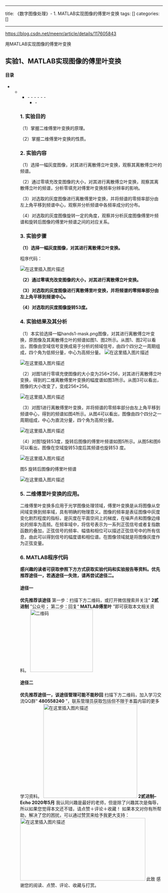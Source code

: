 
--- 
title:  《数字图像处理》- 1. MATLAB实现图像的傅里叶变换 
tags: []
categories: [] 

---
https://blog.csdn.net/meenr/article/details/117605843

用MATLAB实现图像的傅里叶变换

## 实验1、MATLAB实现图像的傅里叶变换



#### 目录
- - <ul><li>- - - - - - <ul><li>- 


### 1. 实验目的

（1）掌握二维傅里叶变换的原理。

（2）掌握二维傅里叶变换的性质。

### 2. 实验内容

（1）选择一幅灰度图像，对其进行离散傅立叶变换，观察其离散傅立叶的频谱。

（2）通过零填充改变图像的大小，对其进行离散傅立叶变换，观察其离散傅立叶的频谱，分析零填充对傅里叶变换频率分辨率的影响。

（3）对选取的灰度图像进行离散傅里叶变换，并将频谱的零频率部分由左上角平移到频谱中心，观察并分析频谱中各频率成分的分布。

（4）对选取的灰度图像旋转一定的角度，观察并分析灰度图像傅里叶频谱和旋转后图像的傅里叶频谱之间的对应关系。

### 3. 实验步骤

**（1）选择一幅灰度图像，对其进行离散傅立叶变换。**

程序代码：

<img src="https://img-blog.csdnimg.cn/20210605220305750.png?x-oss-process=image/watermark,type_ZmFuZ3poZW5naGVpdGk,shadow_10,text_aHR0cHM6Ly9ibG9nLmNzZG4ubmV0L21lZW5y,size_50,color_F0F080,t_70#pic_center" alt="在这里插入图片描述">

**（2）通过零填充改变图像的大小，对其进行离散傅立叶变换。**

**（3）对选取的灰度图像进行离散傅里叶变换，并将频谱的零频率部分由左上角平移到频谱中心。**

**（4）对选取的灰度图像旋转53度。**

### 4. 实验结果及其分析

（1）本实验选择一幅hands1-mask.png图像，对其进行离散傅立叶变换，原图像及其离散傅立叶的频谱如图1、图2所示。从图1、图2可以看出，图像由空域信号变换成易于分析的频域信号，由四个四分之一周期组成，四个角为低频分量，中心为高频分量。 <img src="https://img-blog.csdnimg.cn/20210606112337176.png?x-oss-process=image/watermark,type_ZmFuZ3poZW5naGVpdGk,shadow_10,text_aHR0cHM6Ly9ibG9nLmNzZG4ubmV0L21lZW5y,size_26,color_000FFF,t_70#pic_center" alt="在这里插入图片描述">

<img src="https://img-blog.csdnimg.cn/20210606102915382.gif?x-oss-process=image/watermark,type_ZmFuZ3poZW5naGVpdGk,shadow_10,text_aHR0cHM6Ly9ibG9nLmNzZG4ubmV0L21lZW5y,size_26,color_000FFF,t_70#pic_center" alt="在这里插入图片描述">

（2）对图1进行零填充使图像的大小变为256×256，对其进行离散傅立叶变换，得到的二维离散傅里叶变换的幅度谱如图3所示。从图3可以看出，图像的大小改变了，变成256×256。

<img src="https://img-blog.csdnimg.cn/20210606103002130.gif?x-oss-process=image/watermark,type_ZmFuZ3poZW5naGVpdGk,shadow_10,text_aHR0cHM6Ly9ibG9nLmNzZG4ubmV0L21lZW5y,size_26,color_000FFF,t_70#pic_center" alt="在这里插入图片描述">

（3）对图1进行离散傅里叶变换，并将频谱的零频率部分由左上角平移到频谱中心，得到的频谱如图4所示。从图4可以看出，图像由四个四分之一周期组成，中心为直流分量，四个角为高频分量。

<img src="https://img-blog.csdnimg.cn/20210606103031989.gif?x-oss-process=image/watermark,type_ZmFuZ3poZW5naGVpdGk,shadow_10,text_aHR0cHM6Ly9ibG9nLmNzZG4ubmV0L21lZW5y,size_30,color_000FFF,t_70#pic_center" alt="在这里插入图片描述">

（4）对图1旋转53度，旋转后图像的傅里叶频谱如图5所示。从图5和图6可以看出，图像在空域旋转53度后其频谱也旋转53 度。

<img src="https://img-blog.csdnimg.cn/20210606103039604.gif?x-oss-process=image/watermark,type_ZmFuZ3poZW5naGVpdGk,shadow_10,text_aHR0cHM6Ly9ibG9nLmNzZG4ubmV0L21lZW5y,size_30,color_000FFF,t_70#pic_center" alt="在这里插入图片描述">

图5 旋转后图像的傅里叶频谱

<img src="https://img-blog.csdnimg.cn/20210606103054183.gif?x-oss-process=image/watermark,type_ZmFuZ3poZW5naGVpdGk,shadow_20,text_aHR0cHM6Ly9ibG9nLmNzZG4ubmV0L21lZW5y,size_80,color_000999,t_70#pic_center" alt="在这里插入图片描述">

### 5. 二维傅里叶变换的应用。

二维傅里叶变换多应用于光学图像处理领域，傅里叶变换是从将图像从空间域变换到频率域，具有明确的物理意义。图像的频率是表征图像中灰度变化剧烈程度的指标，是灰度在平面空间上的梯度，在噪声点和图像边缘处的频率为高频。在频率域中，将信号表示为一系列正弦信号或者复指数函数的叠加，正弦信号的频率、幅值和相位可以描述正弦信号中的所有信息，由此可以得到信号的幅度谱和相位谱。在图像领域就是将图像灰度作为正弦变量。

### 6. MATLAB程序代码

**感兴趣的读者可获取参照下方方式获取实验代码和实验报告等资料。优先推荐途径一，若遇途径一失效，请再尝试途径二。**

#### 途径一

**优先推荐该途径** 第一步：扫描下方二维码，或打开微信搜索并关注“ **2贰进制** ”公众号； 第二步：回复“ **MATLAB傅里叶** ”即可获取本文相关资料。 <img src="https://img-blog.csdnimg.cn/2020070300554991.png?x-oss-process=image/watermark,type_ZmFuZ3poZW5naGVpdGk,shadow_10,text_aHR0cHM6Ly9ibG9nLmNzZG4ubmV0L21lZW5y,size_30,color_FFF000,t_70#pic_center" alt="二维码" width="200" height="200">

#### 途径二

**优先推荐途径一，该途径管理可能不能秒回** 扫描下方二维码，加入学习交流QQ群“ **480558240** ”，联系管理员获取包括但不限于本篇内容的更多学习资料。 <img src="https://img-blog.csdnimg.cn/2020071217121655.png?x-oss-process=image/watermark,type_ZmFuZ3poZW5naGVpdGk,shadow_10,text_aHR0cHM6Ly9ibG9nLmNzZG4ubmV0L21lZW5y,size_30,color_FFF000,t_70#pic_center" alt="在这里插入图片描述" width="300" height="300"> **2贰进制–Echo 2020年5月** 我认同兴趣是最好的老师，但是除了兴趣其次是侮辱，所以如果您觉得本文还不错，请点赞＋评论＋收藏！ 如果本文对你有所帮助，解决了您的困扰，可以通过赞赏来给予我更大支持： <img src="https://img-blog.csdnimg.cn/20210424133535613.png?x-oss-process=image/watermark,type_ZmFuZ3poZW5naGVpdGk,shadow_10,text_aHR0cHM6Ly9ibG9nLmNzZG4ubmV0L21lZW5y,size_30,color_FFF000,t_70#pic_center" alt="在这里插入图片描述" width="400" height="200"> 此致 感谢您的阅读、点赞、评论、收藏与打赏。
